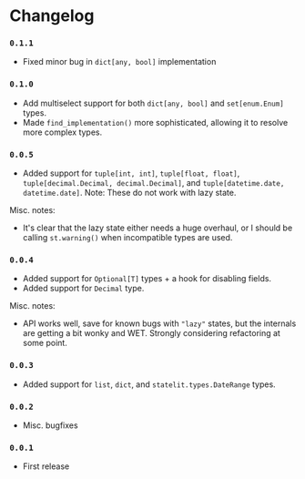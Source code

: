# Changelog

### `0.1.1`

- Fixed minor bug in `dict[any, bool]` implementation

### `0.1.0`

- Add multiselect support for both `dict[any, bool]` and `set[enum.Enum]` types.
- Made `find_implementation()` more sophisticated, allowing it to resolve more complex types.

### `0.0.5`

- Added support for `tuple[int, int]`, `tuple[float, float]`, `tuple[decimal.Decimal, decimal.Decimal]`, and `tuple[datetime.date, datetime.date]`. Note: These do not work with lazy state.

Misc. notes:

- It's clear that the lazy state either needs a huge overhaul, or I should be calling `st.warning()` when incompatible types are used.

### `0.0.4`

- Added support for `Optional[T]` types + a hook for disabling fields.
- Added support for `Decimal` type.

Misc. notes:

- API works well, save for known bugs with `"lazy"` states, but the internals are getting a bit wonky and WET. Strongly considering refactoring at some point.

### `0.0.3`

- Added support for `list`, `dict`, and `statelit.types.DateRange` types.

### `0.0.2`

- Misc. bugfixes

### `0.0.1`

- First release
